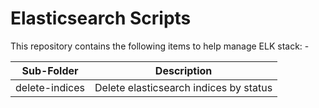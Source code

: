 
# Elasticsearch Scripts

This repository contains the following items to help manage ELK stack: -

|Sub-Folder|Description|
|---|---|
|delete-indices|Delete elasticsearch indices by status|
